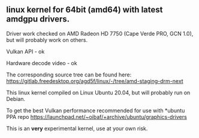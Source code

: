 ## linux kernel for 64bit (amd64) with latest amdgpu drivers.

Driver work checked on AMD Radeon HD 7750 (Cape Verde PRO, GCN 1.0), but will probably work on others.

Vulkan API - ok

Hardware decode video - ok

The corresponding source tree can be found here: https://gitlab.freedesktop.org/agd5f/linux/-/tree/amd-staging-drm-next

This linux kernel compiled on Linux Ubuntu 20.04, but will probably run on Debian.

To get the best Vulkan performance recommended for use with *ubuntu PPA repo https://launchpad.net/~oibaf/+archive/ubuntu/graphics-drivers

This is an **very** experimental kernel, use at your own risk.
